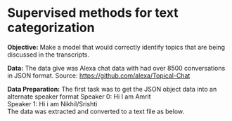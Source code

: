 # Supervised methods for text categorization
**Objective:**
Make a model that would correctly identify topics that are being discussed in the transcripts.

**Data:** 
The data give was Alexa chat data with had over 8500 conversations in JSON format.
Source: https://github.com/alexa/Topical-Chat

**Data Preparation:** 
The first task was to get the JSON object data into an alternate speaker format
Speaker 0: Hi I am Amrit<br />
Speaker 1: Hi i am Nikhil/Srishti<br />
The data was extracted and converted to a text file as below.
